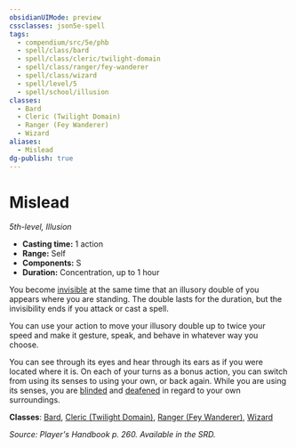 ```yaml
---
obsidianUIMode: preview
cssclasses: json5e-spell
tags:
  - compendium/src/5e/phb
  - spell/class/bard
  - spell/class/cleric/twilight-domain
  - spell/class/ranger/fey-wanderer
  - spell/class/wizard
  - spell/level/5
  - spell/school/illusion
classes:
  - Bard
  - Cleric (Twilight Domain)
  - Ranger (Fey Wanderer)
  - Wizard
aliases:
  - Mislead
dg-publish: true
---
```

# Mislead
*5th-level, Illusion*  

- **Casting time:** 1 action
- **Range:** Self
- **Components:** S
- **Duration:** Concentration, up to 1 hour

You become [invisible](/3-Mechanics/CLI/rules/conditions.md#invisible) at the same time that an illusory double of you appears where you are standing. The double lasts for the duration, but the invisibility ends if you attack or cast a spell.

You can use your action to move your illusory double up to twice your speed and make it gesture, speak, and behave in whatever way you choose.

You can see through its eyes and hear through its ears as if you were located where it is. On each of your turns as a bonus action, you can switch from using its senses to using your own, or back again. While you are using its senses, you are [blinded](/3-Mechanics/CLI/rules/conditions.md#blinded) and [deafened](/3-Mechanics/CLI/rules/conditions.md#deafened) in regard to your own surroundings.

**Classes**: [Bard](/Admin/CLI/classes/bard.md), [Cleric (Twilight Domain)](/Admin/CLI/classes/cleric-twilight-domain-tce.md), [Ranger (Fey Wanderer)](/Admin/CLI/classes/ranger-fey-wanderer-tce.md), [Wizard](/Admin/CLI/classes/wizard.md)

*Source: Player's Handbook p. 260. Available in the SRD.*